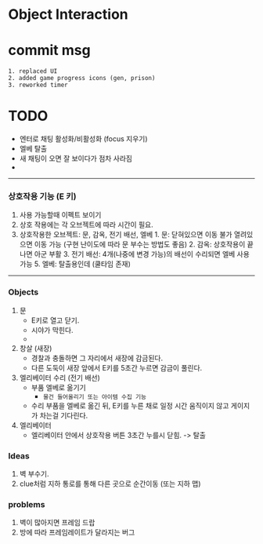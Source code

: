 # Object Interaction



# commit msg
```
1. replaced UI
2. added game progress icons (gen, prison)
3. reworked timer
```

# TODO
- 엔터로 채팅 활성화/비활성화 (focus 지우기)
- 엘베 탈출
- 새 채팅이 오면 잘 보이다가 점차 사라짐
- 


---


### 상호작용 기능 (E 키)
1. 사용 가능할때 이펙트 보이기
3. 상호 작용에는 각 오브젝트에 따라 시간이 필요.
4. 상호작용한 오브젝트: 문, 감옥, 전기 배선, 엘베
        1. 문: 닫혀있으면 이동 불가 열려있으면 이동 가능 (구현 난이도에 따라 문 부수는 방법도 좋음)
        2. 감옥: 상호작용이 끝나면 아군 부활
        3. 전기 배선: 4개(나중에 변경 가능)의 배선이 수리되면 엘베 사용 가능
        5. 엘베: 탈출용인데 (쿨타임 존재)

---


### Objects
1. 문
    - E키로 열고 닫기.
    - 시야가 막힌다.
    - 
2. 창살 (새장)
    - 경찰과 충돌하면 그 자리에서 새장에 감금된다.
    - 다른 도둑이 새장 앞에서 E키를 5초간 누르면 감금이 풀린다.
3. 엘리베이터 수리 (전기 배선)
    - 부품 엘베로 옮기기
        - `물건 들어올리기 또는 아이템 수집 기능`
    - 수리 부품을 엘베로 옮긴 뒤, E키를 누른 채로 일정 시간 움직이지 않고 게이지가 차는걸 기다린다.
4. 엘리베이터
    - 엘리베이터 안에서 상호작용 버튼 3초간 누를시 닫힘. -> 탈출

### Ideas
1. 벽 부수기.
2. clue처럼 지하 통로를 통해 다른 곳으로 순간이동 (또는 지하 맵)

### problems
1. 벽이 많아지면 프레임 드랍
2. 방에 따라 프레임레이트가 달라지는 버그